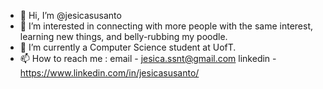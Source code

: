 - 👋 Hi, I’m @jesicasusanto
- 👀 I’m interested in connecting with more people with the same interest, learning new things, and belly-rubbing my poodle. 
- 🌱 I’m currently a Computer Science student at UofT.
- 📫 How to reach me : 
  email - jesica.ssnt@gmail.com
  linkedin - https://www.linkedin.com/in/jesicasusanto/

<!---
jesicasusanto/jesicasusanto is a ✨ special ✨ repository because its `README.md` (this file) appears on your GitHub profile.
You can click the Preview link to take a look at your changes.
--->
